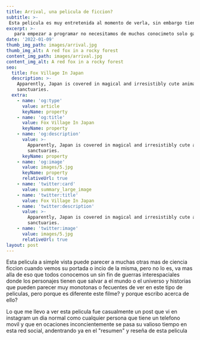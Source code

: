 ```yaml
---
title: Arrival, una pelicula de ficcion?
subtitle: >-
 Esta pelicula es muy entretenida al momento de verla, sin embargo tiene un mensaje muy inspirador o poderoso como quieran llamarlo que nos permite reflexionar acerca de nuestra forma de comunicarnos y expresarnos como comportamiento social. 
excerpt: >-
   para empezar a programar no necesitamos de muchos conocimeto solo ganas de hacerlo y un computador.
date: '2022-01-09'
thumb_img_path: images/arrival.jpg
thumb_img_alt: A red fox in a rocky forest
content_img_path: images/arrival.jpg
content_img_alt: A red fox in a rocky forest
seo:
  title: Fox Village In Japan
  description: >-
    Apparently, Japan is covered in magical and irresistibly cute animal
    sanctuaries.
  extra:
    - name: 'og:type'
      value: article
      keyName: property
    - name: 'og:title'
      value: Fox Village In Japan
      keyName: property
    - name: 'og:description'
      value: >-
        Apparently, Japan is covered in magical and irresistibly cute animal
        sanctuaries.
      keyName: property
    - name: 'og:image'
      value: images/5.jpg
      keyName: property
      relativeUrl: true
    - name: 'twitter:card'
      value: summary_large_image
    - name: 'twitter:title'
      value: Fox Village In Japan
    - name: 'twitter:description'
      value: >-
        Apparently, Japan is covered in magical and irresistibly cute animal
        sanctuaries.
    - name: 'twitter:image'
      value: images/5.jpg
      relativeUrl: true
layout: post
---
```




Esta pelicula a simple vista puede parecer a muchas otras mas de ciencia ficcion cuando vemos su portada o incio de la misma, pero no lo es, va mas alla de eso que todos conocemos un sin fin de guerras interespaciales donde los personajes tienen que salvar a el mundo o el universo y historias que pueden parecer muy monotonas o fecuentes de ver en este tipo de peliculas, pero porque es diferente este filme? y porque escribo acerca de ello?

Lo que me llevo a ver esta pelicula fue casualmente un post que vi en instagram un dia normal como cualquier persona que tiene un telefono movil y que en ocaciones inconcientemente se pasa su valioso tiempo en esta red social, andentrando ya en el "resumen" y reseña de esta pelicula  
